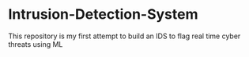 # Intrusion-Detection-System
This repository is my first attempt to build an IDS to flag real time cyber threats using ML
